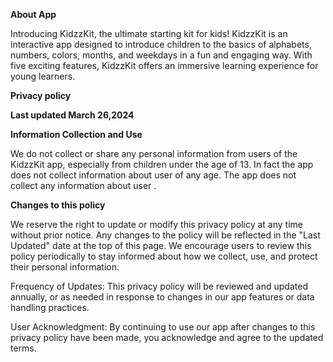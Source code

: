 **About App**

Introducing KidzzKit, the ultimate starting kit for kids! KidzzKit is an interactive app designed to introduce children to the basics of alphabets, numbers, colors, months, and weekdays in a fun and engaging way. With five exciting features, KidzzKit offers an immersive learning experience for young learners.

**Privacy policy**


**Last updated March 26,2024**


**Information Collection and Use**

We do not collect or share any personal information from users of the KidzzKit app, especially from children under the age of 13. In fact the app does not collect information about user of any age.
The app does not collect any information about user .


**Changes to this policy**



We reserve the right to update or modify this privacy policy at any time without prior notice. Any changes to the policy will be reflected in the "Last Updated" date at the top of this page. We encourage users to review this policy periodically to stay informed about how we collect, use, and protect their personal information.

Frequency of Updates: This privacy policy will be reviewed and updated annually, or as needed in response to changes in our app features or data handling practices.

User Acknowledgment: By continuing to use our app after changes to this privacy policy have been made, you acknowledge and agree to the updated terms.


